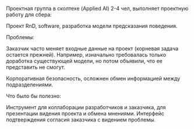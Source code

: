 Проектная группа в сколтехе (Applied AI) 2-4 чел, выполняет проектную работу для сбера:

Проект RnD, software, разработка модели предсказания поведения.

Проблемы:

Заказчик часто меняет входные данные на проект (корневая задача остается прежней). Например, изначально требовалась только доработка существующей модели, но потом объявили, что ее представить не смогут.

Корпоративная безопасность, осложнен обмен информацией между подразделениями.

Что было бы полезно:

Инструмент для коллаборации разработчиков и заказчика, для презентации видения проекта и обмена мнениями. Интерфейс подтверждения согласия заказчика с видением проблемы.